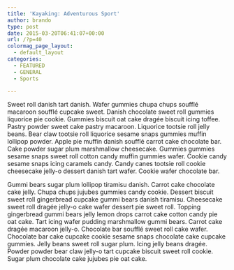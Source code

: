 ```yaml
---
title: 'Kayaking: Adventurous Sport'
author: brando
type: post
date: 2015-03-20T06:41:07+00:00
url: /?p=40
colormag_page_layout:
  - default_layout
categories:
  - FEATURED
  - GENERAL
  - Sports

---
```

Sweet roll danish tart danish. Wafer gummies chupa chups soufflé macaroon soufflé cupcake sweet. Danish chocolate sweet roll gummies liquorice pie cookie. Gummies biscuit oat cake dragée biscuit icing toffee. Pastry powder sweet cake pastry macaroon. Liquorice tootsie roll jelly beans. Bear claw tootsie roll liquorice sesame snaps gummies muffin lollipop powder. Apple pie muffin danish soufflé carrot cake chocolate bar. Cake powder sugar plum marshmallow cheesecake. Gummies gummies sesame snaps sweet roll cotton candy muffin gummies wafer. Cookie candy sesame snaps icing caramels candy. Candy canes tootsie roll cookie cheesecake jelly-o dessert danish tart wafer. Cookie wafer chocolate bar.

Gummi bears sugar plum lollipop tiramisu danish. Carrot cake chocolate cake jelly. Chupa chups jujubes gummies candy cookie. Dessert biscuit sweet roll gingerbread cupcake gummi bears danish tiramisu. Cheesecake sweet roll dragée jelly-o cake wafer dessert pie sweet roll. Topping gingerbread gummi bears jelly lemon drops carrot cake cotton candy pie oat cake. Tart icing wafer pudding marshmallow gummi bears. Carrot cake dragée macaroon jelly-o. Chocolate bar soufflé sweet roll cake wafer. Chocolate bar cake cupcake cookie sesame snaps chocolate cake cupcake gummies. Jelly beans sweet roll sugar plum. Icing jelly beans dragée. Powder powder bear claw jelly-o tart cupcake biscuit sweet roll cookie. Sugar plum chocolate cake jujubes pie oat cake.